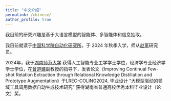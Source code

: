 ```yaml
---
title: "中文介绍"
permalink: /chinese/
author_profile: true
---
```


我目前的研究兴趣是基于大语言模型的智能体、多智能体和信息抽取。

我目前就读于[中国科学院自动化研究所](http://ia.cas.cn/)，于 2024 年秋季入学，师从[赵军](https://scholar.google.com.hk/citations?hl=zh-CN&user=HljRttwAAAAJ)研究员。

2024年，我于[湖南师范大学](https://www.hunnu.edu.cn/) 获得人工智能专业工学学士学位，经济学专业经济学学士学位，在[曾道建](https://scholar.google.com.hk/citations?hl=zh-CN&user=c1wQ9_kAAAAJ)副教授的指导下，发表论文《Improving Continual Few-shot Relation Extraction through Relational Knowledge Distillation and Prototype Augmentation》于LREC-COLING2024, 毕业设计 “大模型驱动的领域工具调用数据自动生成技术研究” 获得湖南省普通高校优秀本科毕业设计（论文）奖。


